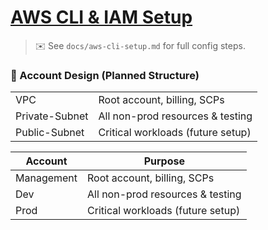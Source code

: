 # [AWS CLI & IAM Setup](https://github.com/OOyaluade/cloud-infra-bootstrapping/tree/main/docs)
> ✉️ See `docs/aws-cli-setup.md` for full config steps.

### 📂 Account Design (Planned Structure)

|                |                                   |
| -------------- | --------------------------------- |
| VPC            | Root account, billing, SCPs       |
| Private-Subnet | All non-prod resources & testing  |
| Public-Subnet  | Critical workloads (future setup) |

| Account    | Purpose                           |
| ---------- | --------------------------------- |
| Management | Root account, billing, SCPs       |
| Dev        | All non-prod resources & testing  |
| Prod       | Critical workloads (future setup) |
